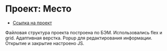 # Проект: Место
* [Ссылка на проект](https://github.com/naome-turbo/mesto/index.html)

Файловая структура проекта построена по БЭМ.
Использовались flex и grid.
Адаптивная верстка.
Popup для редактирования информации. Открытие и закрытие настроено JS.
